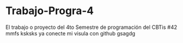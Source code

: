 # Trabajo-Progra-4
El trabajo o proyecto del 4to Semestre de programación del CBTis #42
mmfs
ksksks
ya conecte mi visula con github
gsagdg
